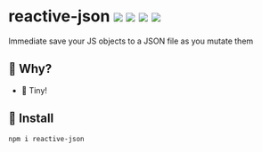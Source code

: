 # reactive-json <a href="https://npm.im/reactive-json"><img src="https://badgen.net/npm/v/reactive-json"></a> <a href="https://npm.im/reactive-json"><img src="https://badgen.net/npm/dm/reactive-json"></a> <a href="https://packagephobia.now.sh/result?p=reactive-json"><img src="https://packagephobia.now.sh/badge?p=reactive-json"></a> <a href="https://bundlephobia.com/result?p=reactive-json"><img src="https://badgen.net/bundlephobia/minzip/reactive-json"></a>

Immediate save your JS objects to a JSON file as you mutate them

## :raising_hand: Why?
- 🐥 Tiny!

## :rocket: Install
```sh
npm i reactive-json
```


